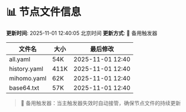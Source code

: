 # 📊 节点文件信息

**更新时间**: 2025-11-01 12:40:05 北京时间
**更新方式**: 🔄 备用触发器

| 文件名 | 大小 | 最后修改 |
|--------|------|----------|
| all.yaml | 54K | 2025-11-01 12:40 |
| history.yaml | 411K | 2025-11-01 12:40 |
| mihomo.yaml | 62K | 2025-11-01 12:40 |
| base64.txt | 57K | 2025-11-01 12:40 |

> 🔄 备用触发器：当主触发器失效时自动接管，确保节点文件的持续更新
